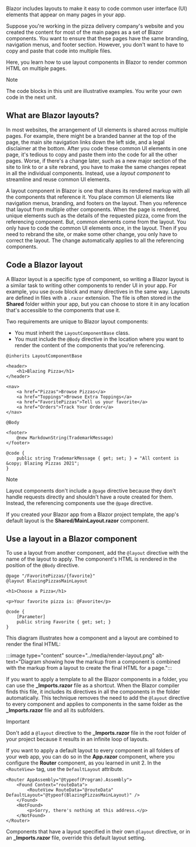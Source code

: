 Blazor includes layouts to make it easy to code common user interface (UI) elements that appear on many pages in your app.

Suppose you're working in the pizza delivery company's website and you created the content for most of the main pages as a set of Blazor components. You want to ensure that these pages have the same branding, navigation menus, and footer section. However, you don't want to have to copy and paste that code into multiple files.

Here, you learn how to use layout components in Blazor to render common HTML on multiple pages.

> [!NOTE]
> The code blocks in this unit are illustrative examples. You write your own code in the next unit.

## What are Blazor layouts?

In most websites, the arrangement of UI elements is shared across multiple pages. For example, there might be a branded banner at the top of the page, the main site navigation links down the left side, and a legal disclaimer at the bottom. After you code these common UI elements in one page, it's tedious to copy and paste them into the code for all the other pages. Worse, if there's a change later, such as a new major section of the site to link to or a site rebrand, you have to make the same changes repeat in all the individual components. Instead, use a *layout component* to streamline and reuse common UI elements.

A layout component in Blazor is one that shares its rendered markup with all the components that reference it. You place common UI elements like navigation menus, branding, and footers on the layout. Then you reference that layout from multiple other components. When the page is rendered, unique elements such as the details of the requested pizza, come from the referencing component. But, common elements come from the layout. You only have to code the common UI elements once, in the layout. Then if you need to rebrand the site, or make some other change, you only have to correct the layout. The change automatically applies to all the referencing components.

## Code a Blazor layout

A Blazor layout is a specific type of component, so writing a Blazor layout is a similar task to writing other components to render UI in your app. For example, you use `@code` block and many directives in the same way. Layouts are defined in files with a `.razor` extension. The file is often stored in the **Shared** folder within your app, but you can choose to store it in any location that's accessible to the components that use it.

Two requirements are unique to Blazor layout components:

- You must inherit the `LayoutComponentBase` class.
- You must include the `@Body` directive in the location where you want to render the content of the components that you're referencing.

```razor
@inherits LayoutComponentBase

<header>
    <h1>Blazing Pizza</h1>
</header>

<nav>
    <a href="Pizzas">Browse Pizzas</a>
    <a href="Toppings">Browse Extra Toppings</a>
    <a href="FavoritePizzas">Tell us your favorite</a>
    <a href="Orders">Track Your Order</a>
</nav>

@Body

<footer>
    @new MarkdownString(TrademarkMessage)
</footer>

@code {
    public string TrademarkMessage { get; set; } = "All content is &copy; Blazing Pizzas 2021";
}
```

> [!NOTE]
> Layout components don't include a `@page` directive because they don't handle requests directly and shouldn't have a route created for them. Instead, the referencing components use the `@page` directive.

If you created your Blazor app from a Blazor project template, the app's default layout is the **Shared/MainLayout.razor** component.

## Use a layout in a Blazor component

To use a layout from another component, add the `@layout` directive with the name of the layout to apply. The component's HTML is rendered in the position of the `@Body` directive.

```razor
@page "/FavoritePizzas/{favorite}"
@layout BlazingPizzasMainLayout

<h1>Choose a Pizza</h1>

<p>Your favorite pizza is: @Favorite</p>

@code {
    [Parameter]
    public string Favorite { get; set; }
}
```

This diagram illustrates how a component and a layout are combined to render the final HTML:

:::image type="content" source="../media/render-layout.png" alt-text="Diagram showing how the markup from a component is combined with the markup from a layout to create the final HTML for a page.":::

If you want to apply a template to all the Blazor components in a folder, you can use the **_Imports.razor** file as a shortcut. When the Blazor compiler finds this file, it includes its directives in all the components in the folder automatically. This technique removes the need to add the `@layout` directive to every component and applies to components in the same folder as the **_Imports.razor** file and all its subfolders.

> [!IMPORTANT]
> Don't add a `@layout` directive to the **_Imports.razor** file in the root folder of your project because it results in an infinite loop of layouts.

If you want to apply a default layout to every component in all folders of your web app, you can do so in the **App.razor** component, where you configure the **Router** component, as you learned in unit 2. In the `<RouteView>` tag, use the `DefaultLayout` attribute.

```razor
<Router AppAssembly="@typeof(Program).Assembly">
    <Found Context="routeData">
        <RouteView RouteData="@routeData" DefaultLayout="@typeof(BlazingPizzasMainLayout)" />
    </Found>
    <NotFound>
        <p>Sorry, there's nothing at this address.</p>
    </NotFound>
</Router>
```

Components that have a layout specified in their own `@layout` directive, or in an **_Imports.razor** file, override this default layout setting.
